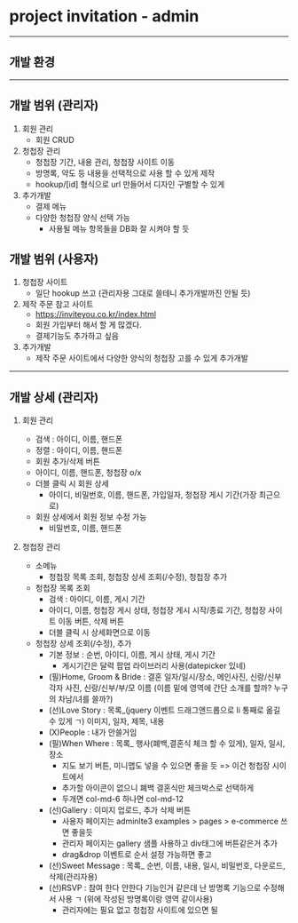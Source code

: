 # project invitation - admin

---
## 개발 환경


---
## 개발 범위 (관리자)
1. 회원 관리
   - 회원 CRUD
2. 청첩장 관리
   - 청첩장 기간, 내용 관리, 청첩장 사이트 이동
   - 방명록, 약도 등 내용을 선택적으로 사용 할 수 있게 제작
   - hookup/[id] 형식으로 url 만들어서 디자인 구별할 수 있게
3. 추가개발
   - 결제 메뉴
   - 다양한 청첩장 양식 선택 가능
     - 사용될 메뉴 항목들을 DB화 잘 시켜야 할 듯

## 개발 범위 (사용자)
1. 청첩장 사이트
   - 일단 hookup 쓰고 (관리자용 그대로 쓸테니 추가개발까진 안될 듯)
2. 제작 주문 참고 사이트
   - https://inviteyou.co.kr/index.html
   - 회원 가입부터 해서 할 게 많겠다.
   - 결제기능도 추가하고 싶음
3. 추가개발
   - 제작 주문 사이트에서 다양한 양식의 청첩장 고를 수 있게 추가개발

---
## 개발 상세 (관리자)
1. 회원 관리
   - 검색 : 아이디, 이름, 핸드폰
   - 정렬 : 아이디, 이름, 핸드폰
   - 회원 추가/삭제 버튼
   - 아이디, 이름, 핸드폰, 청첩장 o/x
   - 더블 클릭 시 회원 상세
     - 아이디, 비밀번호, 이름, 핸드폰, 가입일자, 청첩장 게시 기간(가장 최근으로)
   - 회원 상세에서 회원 정보 수정 가능
     - 비밀번호, 이름, 핸드폰

2. 청첩장 관리
   - 소메뉴
     - 청첩장 목록 조회, 청첩장 상세 조회(/수정), 청첩장 추가
   - 청첩장 목록 조회
     - 검색 : 아이디, 이름, 게시 기간
     - 아이디, 이름, 청첩장 게시 상태, 청첩장 게시 시작/종료 기간, 청첩장 사이트 이동 버튼, 삭제 버튼
     - 더블 클릭 시 상세화면으로 이동
   - 청첩장 상세 조회(/수정), 추가
     - 기본 정보 : 순번, 아이디, 이름, 게시 상태, 게시 기간
       - 게시기간은 달력 팝업 라이브러리 사용(datepicker 있네)
     - (필)Home, Groom & Bride : 결혼 일자/일시/장소, 메인사진, 신랑/신부 각자 사진, 신랑/신부/부/모 이름 (이름 밑에 영역에 간단 소개를 할까? 누구의 차남/녀를 쓸까?)
     - (선)Love Story : 목록_(jquery 이벤트 드래그앤드롭으로 li 통째로 옮길 수 있게 ㄱ) 이미지, 일자, 제목, 내용
     - (X)People : 내가 안쓸거임
     - (필)When Where :  목록_ 행사(폐백,결혼식 체크 할 수 있게), 일자, 일시, 장소
       - 지도 보기 버튼, 미니맵도 넣을 수 있으면 좋을 듯 => 이건 청첩장 시이트에서
       - 추가할 아이콘이 없으니 폐백 결혼식만 체크박스로 선택하게 
       - 두개면 col-md-6 하나면 col-md-12
     - (선)Gallery : 이미지 업로드, 추가 삭제 버튼
       - 사용자 페이지는 adminlte3 examples > pages > e-commerce 쓰면 좋을듯
       - 관리자 페이지는 gallery 샘플 사용하고 div태그에 버튼같은거 추가
       - drag&drop 이벤트로 순서 설정 가능하면 좋고
     - (선)Sweet Message : 목록_ 순번, 이름, 내용, 일시, 비밀번호, 다운로드, 삭제(관리자용)
     - (선)RSVP : 참여 한다 안한다 기능인거 같은데 난 방명록 기능으로 수정해서 사용 ㄱ  (위에 작성된 방명록이랑 영역 같이사용)
       - 관리자에는 필요 없고 청첩장 사이트에 있으면 될
